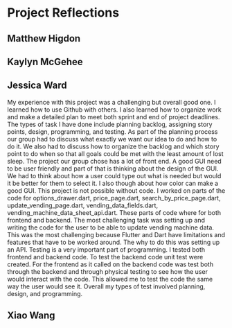 # Project Reflections

## Matthew Higdon


## Kaylyn McGehee


## Jessica Ward
My experience with this project was a challenging but overall good one. I learned how to use Github with others. I also learned how to organize work and make a detailed plan to meet both sprint and end of project deadlines. The types of task I have done include planning backlog, assigning story points, design, programming, and testing.
As part of the planning process our group had to discuss what exactly we want our idea to do and how to do it. We also had to discuss how to organize the backlog and which story point to do when so that all goals could be met with the least amount of lost sleep. 
The project our group chose has a lot of front end. A good GUI need to be user friendly and part of that is thinking about the design of the GUI. We had to think about how a user could type out what is needed but would it be better for them to select it. I also though about how color can make a good GUI.
This project is not possible without code. I worked on parts of the code for options_drawer.dart, price_page.dart, search_by_price_page.dart, update_vending_page.dart, vending_data_fields.dart, vending_machine_data_sheet_api.dart. These parts of code where for both frontend and backend. The most challenging task was setting up and writing the code for the user to be able to update vending machine data. This was the most challenging because Flutter and Dart have limitations and features that have to be worked around. The why to do this was setting up an API. 
Testing is a very important part of programming. I tested both frontend and backend code. To test the backend code unit test were created. For the frontend as it called on the backend code was test both through the backend and through physical testing to see how the user would interact with the code. This allowed me to test the code the same way the user would see it. 
Overall my types of test involved planning, design, and programming. 


## Xiao Wang
